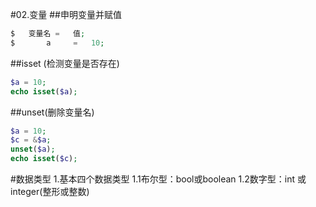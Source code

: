 #02.变量
##申明变量并赋值
```php
$   变量名 =   值;
$       a     =   10;
```
##isset (检测变量是否存在)
```php
$a = 10;
echo isset($a);
```
##unset(删除变量名)
```php
$a = 10;
$c = &$a;
unset($a);
echo isset($c);
```
#数据类型
1.基本四个数据类型
    1.1布尔型：bool或boolean
    1.2数字型：int 或 integer(整形或整数)



